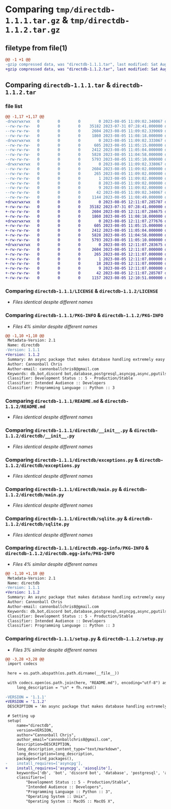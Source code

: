 # Comparing `tmp/directdb-1.1.1.tar.gz` & `tmp/directdb-1.1.2.tar.gz`

## filetype from file(1)

```diff
@@ -1 +1 @@
-gzip compressed data, was "directdb-1.1.1.tar", last modified: Sat Aug  5 11:09:02 2023, max compression
+gzip compressed data, was "directdb-1.1.2.tar", last modified: Sat Aug  5 12:11:07 2023, max compression
```

## Comparing `directdb-1.1.1.tar` & `directdb-1.1.2.tar`

### file list

```diff
@@ -1,17 +1,17 @@
-drwxrwxrwx   0        0        0        0 2023-08-05 11:09:02.340067 directdb-1.1.1/
--rw-rw-rw-   0        0        0    35182 2023-07-31 07:28:41.000000 directdb-1.1.1/LICENSE
--rw-rw-rw-   0        0        0     2604 2023-08-05 11:09:02.339069 directdb-1.1.1/PKG-INFO
--rw-rw-rw-   0        0        0     1860 2023-08-05 11:08:18.000000 directdb-1.1.1/README.md
-drwxrwxrwx   0        0        0        0 2023-08-05 11:09:02.333067 directdb-1.1.1/directdb/
--rw-rw-rw-   0        0        0      605 2023-08-05 11:05:15.000000 directdb-1.1.1/directdb/__init__.py
--rw-rw-rw-   0        0        0     2412 2023-08-05 11:05:04.000000 directdb-1.1.1/directdb/exceptions.py
--rw-rw-rw-   0        0        0     5828 2023-08-05 11:04:58.000000 directdb-1.1.1/directdb/main.py
--rw-rw-rw-   0        0        0     5793 2023-08-05 11:05:10.000000 directdb-1.1.1/directdb/sqlite.py
-drwxrwxrwx   0        0        0        0 2023-08-05 11:09:02.338067 directdb-1.1.1/directdb.egg-info/
--rw-rw-rw-   0        0        0     2604 2023-08-05 11:09:02.000000 directdb-1.1.1/directdb.egg-info/PKG-INFO
--rw-rw-rw-   0        0        0      265 2023-08-05 11:09:02.000000 directdb-1.1.1/directdb.egg-info/SOURCES.txt
--rw-rw-rw-   0        0        0        1 2023-08-05 11:09:02.000000 directdb-1.1.1/directdb.egg-info/dependency_links.txt
--rw-rw-rw-   0        0        0        8 2023-08-05 11:09:02.000000 directdb-1.1.1/directdb.egg-info/requires.txt
--rw-rw-rw-   0        0        0        9 2023-08-05 11:09:02.000000 directdb-1.1.1/directdb.egg-info/top_level.txt
--rw-rw-rw-   0        0        0       42 2023-08-05 11:09:02.340067 directdb-1.1.1/setup.cfg
--rw-rw-rw-   0        0        0     1144 2023-08-05 11:08:49.000000 directdb-1.1.1/setup.py
+drwxrwxrwx   0        0        0        0 2023-08-05 12:11:07.285707 directdb-1.1.2/
+-rw-rw-rw-   0        0        0    35182 2023-07-31 07:28:41.000000 directdb-1.1.2/LICENSE
+-rw-rw-rw-   0        0        0     2604 2023-08-05 12:11:07.284675 directdb-1.1.2/PKG-INFO
+-rw-rw-rw-   0        0        0     1860 2023-08-05 11:08:18.000000 directdb-1.1.2/README.md
+drwxrwxrwx   0        0        0        0 2023-08-05 12:11:07.277676 directdb-1.1.2/directdb/
+-rw-rw-rw-   0        0        0      605 2023-08-05 11:05:15.000000 directdb-1.1.2/directdb/__init__.py
+-rw-rw-rw-   0        0        0     2412 2023-08-05 11:05:04.000000 directdb-1.1.2/directdb/exceptions.py
+-rw-rw-rw-   0        0        0     5828 2023-08-05 11:04:58.000000 directdb-1.1.2/directdb/main.py
+-rw-rw-rw-   0        0        0     5793 2023-08-05 11:05:10.000000 directdb-1.1.2/directdb/sqlite.py
+drwxrwxrwx   0        0        0        0 2023-08-05 12:11:07.283675 directdb-1.1.2/directdb.egg-info/
+-rw-rw-rw-   0        0        0     2604 2023-08-05 12:11:07.000000 directdb-1.1.2/directdb.egg-info/PKG-INFO
+-rw-rw-rw-   0        0        0      265 2023-08-05 12:11:07.000000 directdb-1.1.2/directdb.egg-info/SOURCES.txt
+-rw-rw-rw-   0        0        0        1 2023-08-05 12:11:07.000000 directdb-1.1.2/directdb.egg-info/dependency_links.txt
+-rw-rw-rw-   0        0        0       18 2023-08-05 12:11:07.000000 directdb-1.1.2/directdb.egg-info/requires.txt
+-rw-rw-rw-   0        0        0        9 2023-08-05 12:11:07.000000 directdb-1.1.2/directdb.egg-info/top_level.txt
+-rw-rw-rw-   0        0        0       42 2023-08-05 12:11:07.285707 directdb-1.1.2/setup.cfg
+-rw-rw-rw-   0        0        0     1157 2023-08-05 12:10:51.000000 directdb-1.1.2/setup.py
```

### Comparing `directdb-1.1.1/LICENSE` & `directdb-1.1.2/LICENSE`

 * *Files identical despite different names*

### Comparing `directdb-1.1.1/PKG-INFO` & `directdb-1.1.2/PKG-INFO`

 * *Files 4% similar despite different names*

```diff
@@ -1,10 +1,10 @@
 Metadata-Version: 2.1
 Name: directdb
-Version: 1.1.1
+Version: 1.1.2
 Summary: An async package that makes database handling extremely easy!
 Author: Cannonball Chris
 Author-email: cannonballchris8@gmail.com
 Keywords: db,bot,discord bot,database,postgresql,asyncpg,async,pgutils,nosql,sqlite,aiosqlite,discord.py
 Classifier: Development Status :: 5 - Production/Stable
 Classifier: Intended Audience :: Developers
 Classifier: Programming Language :: Python :: 3
```

### Comparing `directdb-1.1.1/README.md` & `directdb-1.1.2/README.md`

 * *Files identical despite different names*

### Comparing `directdb-1.1.1/directdb/__init__.py` & `directdb-1.1.2/directdb/__init__.py`

 * *Files identical despite different names*

### Comparing `directdb-1.1.1/directdb/exceptions.py` & `directdb-1.1.2/directdb/exceptions.py`

 * *Files identical despite different names*

### Comparing `directdb-1.1.1/directdb/main.py` & `directdb-1.1.2/directdb/main.py`

 * *Files identical despite different names*

### Comparing `directdb-1.1.1/directdb/sqlite.py` & `directdb-1.1.2/directdb/sqlite.py`

 * *Files identical despite different names*

### Comparing `directdb-1.1.1/directdb.egg-info/PKG-INFO` & `directdb-1.1.2/directdb.egg-info/PKG-INFO`

 * *Files 4% similar despite different names*

```diff
@@ -1,10 +1,10 @@
 Metadata-Version: 2.1
 Name: directdb
-Version: 1.1.1
+Version: 1.1.2
 Summary: An async package that makes database handling extremely easy!
 Author: Cannonball Chris
 Author-email: cannonballchris8@gmail.com
 Keywords: db,bot,discord bot,database,postgresql,asyncpg,async,pgutils,nosql,sqlite,aiosqlite,discord.py
 Classifier: Development Status :: 5 - Production/Stable
 Classifier: Intended Audience :: Developers
 Classifier: Programming Language :: Python :: 3
```

### Comparing `directdb-1.1.1/setup.py` & `directdb-1.1.2/setup.py`

 * *Files 3% similar despite different names*

```diff
@@ -3,28 +3,28 @@
 import codecs
 
 here = os.path.abspath(os.path.dirname(__file__))
 
 with codecs.open(os.path.join(here, "README.md"), encoding="utf-8") as fh:
     long_description = "\n" + fh.read()
 
-VERSION = '1.1.1'
+VERSION = '1.1.2'
 DESCRIPTION = 'An async package that makes database handling extremely easy!'
 
 # Setting up
 setup(
     name="directdb",
     version=VERSION,
     author="Cannonball Chris",
     author_email="cannonballchris8@gmail.com",
     description=DESCRIPTION,
     long_description_content_type="text/markdown",
     long_description=long_description,
     packages=find_packages(),
-    install_requires=['asyncpg'],
+    install_requires=['asyncpg', 'aiosqlite'],
     keywords=['db', 'bot', 'discord bot', 'database', 'postgresql', 'asyncpg', 'async', 'pgutils', 'nosql', 'sqlite', 'aiosqlite', 'discord.py'],
     classifiers=[
         "Development Status :: 5 - Production/Stable",
         "Intended Audience :: Developers",
         "Programming Language :: Python :: 3",
         "Operating System :: Unix",
         "Operating System :: MacOS :: MacOS X",
```

